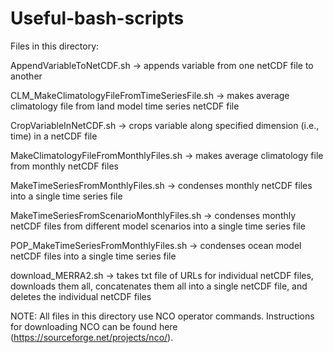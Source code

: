 # Useful-bash-scripts

Files in this directory:

AppendVariableToNetCDF.sh                    -> appends variable from one netCDF file to another

CLM_MakeClimatologyFileFromTimeSeriesFile.sh -> makes average climatology file from land model time series netCDF file

CropVariableInNetCDF.sh                      -> crops variable along specified dimension (i.e., time) in a netCDF file

MakeClimatologyFileFromMonthlyFiles.sh       -> makes average climatology file from monthly netCDF files

MakeTimeSeriesFromMonthlyFiles.sh            -> condenses monthly netCDF files into a single time series file

MakeTimeSeriesFromScenarioMonthlyFiles.sh    -> condenses monthly netCDF files from different model scenarios into a single time series file

POP_MakeTimeSeriesFromMonthlyFiles.sh        -> condenses ocean model netCDF files into a single time series file

download_MERRA2.sh                           -> takes txt file of URLs for individual netCDF files, downloads them all, concatenates them all 
                                                into a single netCDF file, and deletes the individual netCDF files
                                                
NOTE: All files in this directory use NCO operator commands. Instructions for downloading NCO can be found
here (https://sourceforge.net/projects/nco/). 

